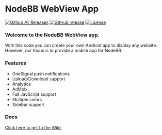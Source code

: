 # NodeBB WebView App
[![Github All Releases](https://img.shields.io/github/downloads/ReyKoxha/nodebb-webview/total.svg)]()
[![GitHub release](https://img.shields.io/github/release/ReyKoxha/nodebb-webview.svg)]()
[![License](https://img.shields.io/badge/license-GPL%203.0-blue.svg)]()

### Welcome to the NodeBB WebView app.
With this code you can create your own Android app to display any website.
However, our focus is to provide a mobile app for NodeBB.

### Features
- OneSignal push notifications
- Upload/Download support
- Analytics
- AdMob
- Full JavScript support
- Multiple colors
- Sidebar support

### Docs
[Click here to get to the Wiki!](https://github.com/ReyKoxha/nodebb-webview/wiki)
